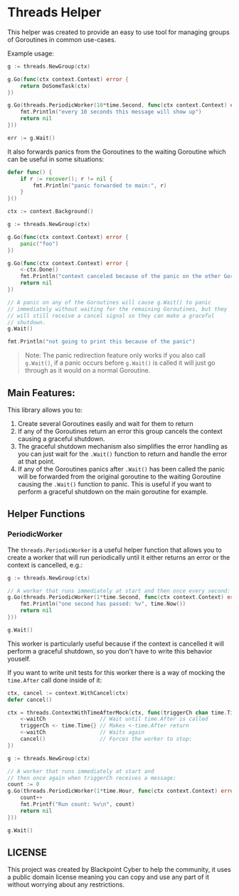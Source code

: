 # Threads Helper

This helper was created to provide an easy to use tool for managing groups of Goroutines
in common use-cases.

Example usage:

```go
g := threads.NewGroup(ctx)

g.Go(func(ctx context.Context) error {
	return DoSomeTask(ctx)
})

g.Go(threads.PeriodicWorker(10*time.Second, func(ctx context.Context) error {
	fmt.Println("every 10 seconds this message will show up")
	return nil
}))

err := g.Wait()
```

It also forwards panics from the Goroutines to the
waiting Goroutine which can be useful in some situations:

```go
defer func() {
	if r := recover(); r != nil {
		fmt.Println("panic forwarded to main:", r)
	}
}()

ctx := context.Background()

g := threads.NewGroup(ctx)

g.Go(func(ctx context.Context) error {
	panic("foo")
})

g.Go(func(ctx context.Context) error {
	<-ctx.Done()
	fmt.Println("context canceled because of the panic on the other Goroutine")
	return nil
})

// A panic on any of the Goroutines will cause g.Wait() to panic
// immediately without waiting for the remaining Goroutines, but they
// will still receive a cancel signal so they can make a graceful
// shutdown.
g.Wait()

fmt.Println("not going to print this because of the panic")
```

> Note: The panic redirection feature only works if you also call `g.Wait()`,
> if a panic occurs before `g.Wait()` is called it will just go through as
> it would on a normal Goroutine.

## Main Features:

This library allows you to:

1. Create several Goroutines easily and wait for them to return
2. If any of the Goroutines return an error this group cancels the context causing
   a graceful shutdown.
3. The graceful shutdown mechanism also simplifies the error handling as you can just
   wait for the `.Wait()` function to return and handle the error at that point.
4. If any of the Goroutines panics after `.Wait()` has been called the panic will
   be forwarded from the original goroutine to the waiting Goroutine causing the `.Wait()`
   function to panic.
   This is useful if you want to perform a graceful shutdown on the main goroutine for
   example.

## Helper Functions

### PeriodicWorker

The `threads.PeriodicWorker` is a useful helper function that allows you to create
a worker that will run periodically until it either returns an error or the context
is cancelled, e.g.:

```go
g := threads.NewGroup(ctx)

// A worker that runs immediately at start and then once every second:
g.Go(threads.PeriodicWorker(1*time.Second, func(ctx context.Context) error {
	fmt.Println("one second has passed: %v", time.Now())
	return nil
}))

g.Wait()
```

This worker is particularly useful because if the context is cancelled it will
perform a graceful shutdown, so you don't have to write this behavior youself.

If you want to write unit tests for this worker there is a way of mocking
the `time.After` call done inside of it:

```go
ctx, cancel := context.WithCancel(ctx)
defer cancel()

ctx = threads.ContextWithTimeAfterMock(ctx, func(triggerCh chan time.Time, waitCh chan time.Duration) {
	<-waitCh                 // Wait until time.After is called
	triggerCh <- time.Time{} // Makes <-time.After return
	<-waitCh                 // Waits again
	cancel()                 // Forces the worker to stop:
})

g := threads.NewGroup(ctx)

// A worker that runs immediately at start and
// then once again when triggerCh receives a message:
count := 0
g.Go(threads.PeriodicWorker(1*time.Hour, func(ctx context.Context) error {
	count++
	fmt.Printf("Run count: %v\n", count)
	return nil
}))

g.Wait()
```

## LICENSE

This project was created by Blackpoint Cyber to help the community, it uses
a public domain license meaning you can copy and use any part of it without
worrying about any restrictions.
